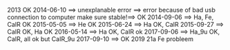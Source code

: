 2013 OK
2014-06-10 ==> unexplanable error ==> error because of bad usb connection to computer make sure stable!==> OK
2014-09-06 ==> Ha, Fe, CaIR OK
2015-05-05 ==> He OK
2015-06-24 ==> Ha OK, CaIR
2015-09-27 ==> CaIR OK, Ha OK
2016-05-14 ==> Ha OK, CaIR ok
2017-09-06 ==> Ha_9u OK, CaIR, all ok but CaIR_9u
2017-09-10 ==> OK
2019 
21a Fe probleem
